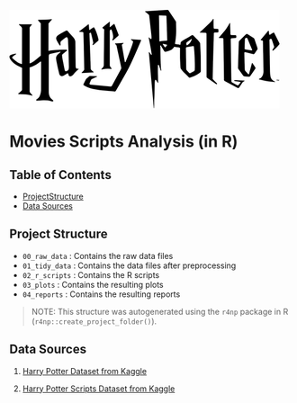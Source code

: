 ![Harry Potter Film Logo](99_Others/HP-Logo.png)

# Movies Scripts Analysis (in R)

## Table of Contents

- [ProjectStructure](#project-structure)
- [Data Sources](#data-sources)

## Project Structure

- `00_raw_data` : Contains the raw data files
- `01_tidy_data` : Contains the data files after preprocessing
- `02_r_scripts` : Contains the R scripts
- `03_plots` : Contains the resulting plots
- `04_reports` : Contains the resulting reports

> NOTE: This structure was autogenerated using the `r4np` package in R (`r4np::create_project_folder()`).

## Data Sources

1. [Harry Potter Dataset from Kaggle](https://www.kaggle.com/datasets/gulsahdemiryurek/harry-potter-dataset?select=Harry+Potter+1.csv)

2. [Harry Potter Scripts Dataset from Kaggle](https://www.kaggle.com/andradaolteanu/harry-potter-scripts)
